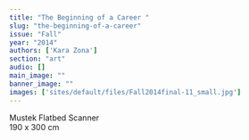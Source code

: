 ```yaml
---
title: "The Beginning of a Career "
slug: "the-beginning-of-a-career"
issue: "Fall"
year: "2014"
authors: ['Kara Zona']
section: "art"
audio: []
main_image: ""
banner_image: ""
images: ['sites/default/files/Fall2014final-11_small.jpg']
---
```

Mustek Flatbed Scanner  
190 x 300 cm

